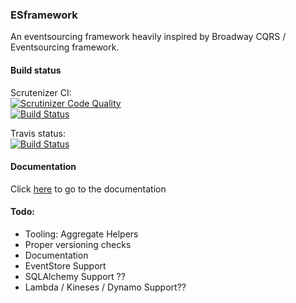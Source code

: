 ### ESframework
An eventsourcing framework heavily inspired by Broadway CQRS / Eventsourcing framework.

#### Build status
Scrutenizer CI:  
[![Scrutinizer Code Quality](https://scrutinizer-ci.com/g/weemen/esframwork/badges/quality-score.png?b=master)](https://scrutinizer-ci.com/g/weemen/esframwork/?branch=master)  
[![Build Status](https://scrutinizer-ci.com/g/weemen/esframwork/badges/build.png?b=master)](https://scrutinizer-ci.com/g/weemen/esframwork/build-status/master)  

Travis status:  
[![Build Status](https://travis-ci.org/weemen/esframwork.svg?branch=master)](https://travis-ci.org/weemen/esframwork)

#### Documentation
Click [here](domain.md) to go to the documentation


#### Todo:
- Tooling: Aggregate Helpers
- Proper versioning checks
- Documentation
- EventStore Support
- SQLAlchemy Support ??
- Lambda / Kineses / Dynamo Support??
